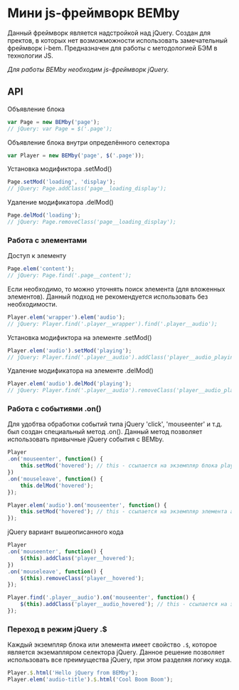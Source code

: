 # Мини js-фреймворк BEMby
Данный фреймворк является надстройкой над jQuery.
Создан для пректов, в которых нет возможможности использовать замечательный фреймворк i-bem.
Предназначен для работы с методологией БЭМ в технологии JS.

_Для работы BEMby необходим js-фреймворк jQuery._

## API
Объявление блока
```js
var Page = new BEMby('page');
// jQuery: var Page = $('.page');
```

Объявление блока внутри определённого селектора
```js
var Player = new BEMby('page', $('.page'));
```

Установка модификтора .setMod()
```js
Page.setMod('loading', 'display');
// jQuery: Page.addClass('page__loading_display');
```

Удаление модификатора .delMod()
```js
Page.delMod('loading');
// jQuery: Page.removeClass('page__loading_display');
```

### Работа с элементами

Доступ к элементу
```js
Page.elem('content');
// jQuery: Page.find('.page__content');
```

Если необходимо, то можно уточнять поиск элемента (для вложенных элементов).  Данный подход не рекомендуется использовать без необходимости.
```js
Player.elem('wrapper').elem('audio');
// jQuery: Player.find('.player__wrapper').find('.player__audio');
```

Установка модификтора на элементе .setMod()
```js
Player.elem('audio').setMod('playing');
// jQuery: Player.find('.player__audio').addClass('player__audio_playing');
```

Удаление модификатора на элементе .delMod()
```js
Player.elem('audio').delMod('playing');
// jQuery: Player.find('.player__audio').removeClass('player__audio_playing');
```

### Работа с событиями .on()
Для удобтва обработки событий типа jQuery 'click', 'mouseenter' и т.д. был создан специальный метод .on().
Данный метод позволяет использовать привычные jQuery события с BEMby.

```js
Player
.on('mouseenter', function() {
    this.setMod('hovered'); // this - ссылается на экземпляр блока player
})
.on('mouseleave', function() {
    this.delMod('hovered');
});

Player.elem('audio').on('mouseenter', function() {
    this.setMod('hovered'); // this - ссылается на экземпляр элемента audio
});
```

jQuery вариант вышеописанного кода
```js
Player
.on('mouseenter', function() {
    $(this).addClass('player__hovered');
})
.on('mouseleave', function() {
    $(this).removeClass('player__hovered');
});

Player.find('.player__audio').on('mouseenter', function() {
    $(this).addClass('player__audio_hovered'); // this - ссылается на экземпляр элемента audio
});
```

### Переход в режим jQuery .$
Каждый экземпляр блока или элемента имеет свойство ```.$```, которое является экземапляром селектора jQuery.
Данное решение позволяет использовать все преимущества jQuery, при этом разделяя логику кода.

```js
Player.$.html('Hello jQuery from BEMby');
Player.elem('audio-title').$.html('Cool Boom Boom');
```

